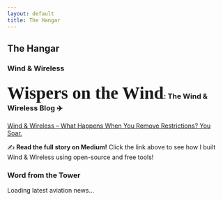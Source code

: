 ```yaml
---
layout: default
title: The Hangar
---
```


<h2>The Hangar</h2>

<!-- 🎥 YouTube Widget -->
<div>
    <h3>Wind & Wireless</h3>
    <script type="text/javascript" src="https://feed.mikle.com/js/fw-loader.js" 
        preloader-text="Loading" 
        data-fw-param="171544/">
    </script>
</div>

<!-- 📝 Wispers on the Wind: Blog Section -->
<h3><span style="font-family: cursive; font-size: 2.5rem;">Wispers on the Wind</span>: The Wind & Wireless Blog ✈️</h3>

<p>
    <a href="https://medium.com/@ekwedar/wind-wireless-what-happens-when-you-remove-restrictions-you-soar-4f27f8a516f0">
        Wind & Wireless – What Happens When You Remove Restrictions? You Soar.
    </a>  
</p>
<p>✍️ <strong>Read the full story on Medium!</strong> Click the link above to see how I built Wind & Wireless using open-source and free tools!</p>

<!-- ✈️ Word from the Tower: RSS-powered Aviation News -->
<h3>Word from the Tower</h3>
<div id="rss-feed">
    <p>Loading latest aviation news...</p>
</div>

<script>
async function fetchRSS() {
    const rssFeedUrl = "https://theaviationist.com/feeds/";
    
    try {
        // Fetch the RSS feed and parse it
        const response = await fetch(`https://api.allorigins.win/get?url=${encodeURIComponent(rssFeedUrl)}`);
        const data = await response.json();
        const parser = new DOMParser();
        const xmlDoc = parser.parseFromString(data.contents, "text/xml");

        // Extract items (articles)
        const items = xmlDoc.querySelectorAll("item");
        let latestArticles = [];
        
        items.forEach((item, index) => {
            if (index < 10) { // Store the latest 10 articles
                latestArticles.push({
                    title: item.querySelector("title").textContent,
                    link: item.querySelector("link").textContent,
                    date: item.querySelector("pubDate").textContent
                });
            }
        });

        // Store in Local Storage for daily caching
        localStorage.setItem("cachedArticles", JSON.stringify(latestArticles));
        localStorage.setItem("lastUpdate", new Date().toISOString());

        // Display the latest 3
        displayArticles(latestArticles.slice(0, 3));

    } catch (error) {
        console.error("Error fetching RSS:", error);
        document.getElementById("rss-feed").innerHTML = "<p>Failed to load articles.</p>";
    }
}

function displayArticles(articles) {
    const feedContainer = document.getElementById("rss-feed");
    feedContainer.innerHTML = ""; // Clear placeholder text

    articles.forEach(article => {
        const articleElement = document.createElement("div");
        articleElement.innerHTML = `
            <p>
                <strong><a href="${article.link}" target="_blank">${article.title}</a></strong> <br>
                <small>${new Date(article.date).toLocaleDateString()}</small>
            </p>
            <hr>
        `;
        feedContainer.appendChild(articleElement);
    });
}

// Check if cached data is available & fresh
const lastUpdate = localStorage.getItem("lastUpdate");
const cachedArticles = localStorage.getItem("cachedArticles");

if (cachedArticles && lastUpdate) {
    const lastUpdateDate = new Date(lastUpdate);
    const now = new Date();

    // Refresh the feed if it's a new day
    if (now.toDateString() === lastUpdateDate.toDateString()) {
        displayArticles(JSON.parse(cachedArticles).slice(0, 3));
    } else {
        fetchRSS();
    }
} else {
    fetchRSS();
}
</script>
